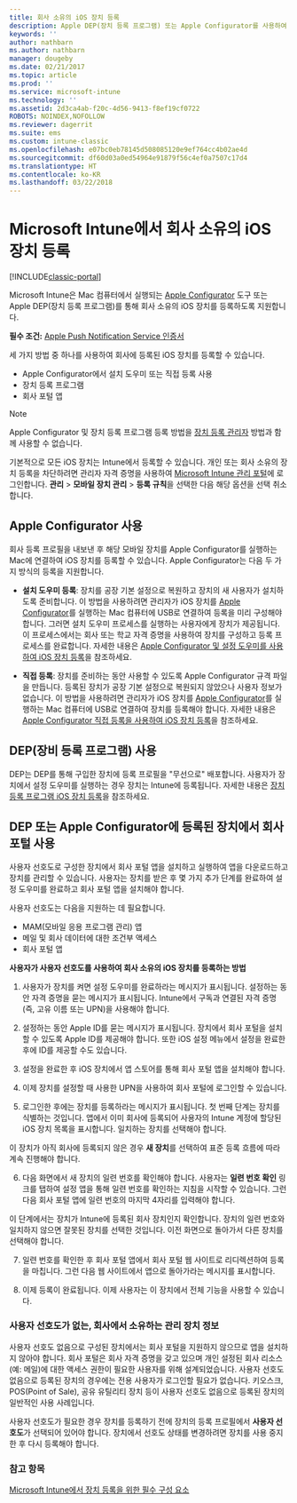 ```yaml
---
title: 회사 소유의 iOS 장치 등록
description: Apple DEP(장치 등록 프로그램) 또는 Apple Configurator를 사용하여 회사 소유 iOS 장치 등록
keywords: ''
author: nathbarn
ms.author: nathbarn
manager: dougeby
ms.date: 02/21/2017
ms.topic: article
ms.prod: ''
ms.service: microsoft-intune
ms.technology: ''
ms.assetid: 2d3ca4ab-f20c-4d56-9413-f8ef19cf0722
ROBOTS: NOINDEX,NOFOLLOW
ms.reviewer: dagerrit
ms.suite: ems
ms.custom: intune-classic
ms.openlocfilehash: e07bc0eb78145d508085120e9ef764cc4b02ae4d
ms.sourcegitcommit: df60d03a0ed54964e91879f56c4ef0a7507c17d4
ms.translationtype: HT
ms.contentlocale: ko-KR
ms.lasthandoff: 03/22/2018
---
```

# <a name="enroll-corporate-owned-ios-devices-in-microsoft-intune"></a>Microsoft Intune에서 회사 소유의 iOS 장치 등록

[!INCLUDE[classic-portal](../includes/classic-portal.md)]

Microsoft Intune은 Mac 컴퓨터에서 실행되는 [Apple Configurator](https://go.microsoft.com/fwlink/?LinkId=518017) 도구 또는 Apple DEP(장치 등록 프로그램)를 통해 회사 소유의 iOS 장치를 등록하도록 지원합니다.

**필수 조건:** [Apple Push Notification Service 인증서](set-up-ios-and-mac-management-with-microsoft-intune.md)

세 가지 방법 중 하나를 사용하여 회사에 등록된 iOS 장치를 등록할 수 있습니다.

- Apple Configurator에서 설치 도우미 또는 직접 등록 사용
- 장치 등록 프로그램
- 회사 포털 앱

>[!NOTE]
>Apple Configurator 및 장치 등록 프로그램 등록 방법을 [장치 등록 관리자](enroll-corporate-owned-devices-with-the-device-enrollment-manager-in-microsoft-intune.md) 방법과 함께 사용할 수 없습니다.

기본적으로 모든 iOS 장치는 Intune에서 등록할 수 있습니다. 개인 또는 회사 소유의 장치 등록을 차단하려면 관리자 자격 증명을 사용하여 [Microsoft Intune 관리 포털](https://manage.microsoft.com)에 로그인합니다. **관리** > **모바일 장치 관리** > **등록 규칙**을 선택한 다음 해당 옵션을 선택 취소합니다.

## <a name="use-apple-configurator"></a>Apple Configurator 사용

회사 등록 프로필을 내보낸 후 해당 모바일 장치를 Apple Configurator를 실행하는 Mac에 연결하여 iOS 장치를 등록할 수 있습니다. Apple Configurator는 다음 두 가지 방식의 등록을 지원합니다.

- **설치 도우미 등록**: 장치를 공장 기본 설정으로 복원하고 장치의 새 사용자가 설치하도록 준비합니다. 이 방법을 사용하려면 관리자가 iOS 장치를 [Apple Configurator](https://go.microsoft.com/fwlink/?LinkId=518017)를 실행하는 Mac 컴퓨터에 USB로 연결하여 등록을 미리 구성해야 합니다. 그러면 설치 도우미 프로세스를 실행하는 사용자에게 장치가 제공됩니다. 이 프로세스에서는 회사 또는 학교 자격 증명을 사용하여 장치를 구성하고 등록 프로세스를 완료합니다. 자세한 내용은 [Apple Configurator 및 설정 도우미를 사용하여 iOS 장치 등록](ios-setup-assistant-enrollment-in-microsoft-intune.md)을 참조하세요.

- **직접 등록**: 장치를 준비하는 동안 사용할 수 있도록 Apple Configurator 규격 파일을 만듭니다. 등록된 장치가 공장 기본 설정으로 복원되지 않았으나 사용자 정보가 없습니다. 이 방법을 사용하려면 관리자가 iOS 장치를 [Apple Configurator](https://go.microsoft.com/fwlink/?LinkId=518017)를 실행하는 Mac 컴퓨터에 USB로 연결하여 장치를 등록해야 합니다. 자세한 내용은 [Apple Configurator 직접 등록을 사용하여 iOS 장치 등록](ios-direct-enrollment-in-microsoft-intune.md)을 참조하세요.

## <a name="use-the-device-enrollment-program-dep"></a>DEP(장비 등록 프로그램) 사용
DEP는 DEP를 통해 구입한 장치에 등록 프로필을 "무선으로" 배포합니다. 사용자가 장치에서 설정 도우미를 실행하는 경우 장치는 Intune에 등록됩니다. 자세한 내용은 [장치 등록 프로그램 iOS 장치 등록](ios-device-enrollment-program-in-microsoft-intune.md)을 참조하세요.

## <a name="use-the-company-portal-on-dep-enrolled-or-apple-configurator-enrolled-devices"></a>DEP 또는 Apple Configurator에 등록된 장치에서 회사 포털 사용

사용자 선호도로 구성한 장치에서 회사 포털 앱을 설치하고 실행하여 앱을 다운로드하고 장치를 관리할 수 있습니다. 사용자는 장치를 받은 후 몇 가지 추가 단계를 완료하여 설정 도우미를 완료하고 회사 포털 앱을 설치해야 합니다.

사용자 선호도는 다음을 지원하는 데 필요합니다.
  - MAM(모바일 응용 프로그램 관리) 앱
  - 메일 및 회사 데이터에 대한 조건부 액세스
  - 회사 포털 앱

**사용자가 사용자 선호도를 사용하여 회사 소유의 iOS 장치를 등록하는 방법**
1. 사용자가 장치를 켜면 설정 도우미를 완료하라는 메시지가 표시됩니다. 설정하는 동안 자격 증명을 묻는 메시지가 표시됩니다. Intune에서 구독과 연결된 자격 증명(즉, 고유 이름 또는 UPN)을 사용해야 합니다.

2. 설정하는 동안 Apple ID를 묻는 메시지가 표시됩니다. 장치에서 회사 포털을 설치할 수 있도록 Apple ID를 제공해야 합니다. 또한 iOS 설정 메뉴에서 설정을 완료한 후에 ID를 제공할 수도 있습니다.

3. 설정을 완료한 후 iOS 장치에서 앱 스토어를 통해 회사 포털 앱을 설치해야 합니다.

4. 이제 장치를 설정할 때 사용한 UPN을 사용하여 회사 포털에 로그인할 수 있습니다.

5. 로그인한 후에는 장치를 등록하라는 메시지가 표시됩니다. 첫 번째 단계는 장치를 식별하는 것입니다. 앱에서 이미 회사에 등록되어 사용자의 Intune 계정에 할당된 iOS 장치 목록을 표시합니다. 일치하는 장치를 선택해야 합니다.

  이 장치가 아직 회사에 등록되지 않은 경우 **새 장치**를 선택하여 표준 등록 흐름에 따라 계속 진행해야 합니다.

6. 다음 화면에서 새 장치의 일련 번호를 확인해야 합니다. 사용자는 **일련 번호 확인** 링크를 탭하여 설정 앱을 통해 일련 번호를 확인하는 지침을 시작할 수 있습니다. 그런 다음 회사 포털 앱에 일련 번호의 마지막 4자리를 입력해야 합니다.

  이 단계에서는 장치가 Intune에 등록된 회사 장치인지 확인합니다. 장치의 일련 번호와 일치하지 않으면 잘못된 장치를 선택한 것입니다. 이전 화면으로 돌아가서 다른 장치를 선택해야 합니다.

7. 일련 번호를 확인한 후 회사 포털 앱에서 회사 포털 웹 사이트로 리디렉션하여 등록을 마칩니다. 그런 다음 웹 사이트에서 앱으로 돌아가라는 메시지를 표시합니다.

8. 이제 등록이 완료됩니다. 이제 사용자는 이 장치에서 전체 기능을 사용할 수 있습니다.

### <a name="about-corporate-owned-managed-devices-with-no-user-affinity"></a>사용자 선호도가 없는, 회사에서 소유하는 관리 장치 정보

사용자 선호도 없음으로 구성된 장치에서는 회사 포털을 지원하지 않으므로 앱을 설치하지 않아야 합니다. 회사 포털은 회사 자격 증명을 갖고 있으며 개인 설정된 회사 리소스(예: 메일)에 대한 액세스 권한이 필요한 사용자를 위해 설계되었습니다. 사용자 선호도 없음으로 등록된 장치의 경우에는 전용 사용자가 로그인할 필요가 없습니다. 키오스크, POS(Point of Sale), 공유 유틸리티 장치 등이 사용자 선호도 없음으로 등록된 장치의 일반적인 사용 사례입니다.

사용자 선호도가 필요한 경우 장치를 등록하기 전에 장치의 등록 프로필에서 **사용자 선호도**가 선택되어 있어야 합니다. 장치에서 선호도 상태를 변경하려면 장치를 사용 중지한 후 다시 등록해야 합니다.



### <a name="see-also"></a>참고 항목
[Microsoft Intune에서 장치 등록을 위한 필수 구성 요소](prerequisites-for-enrollment.md)

